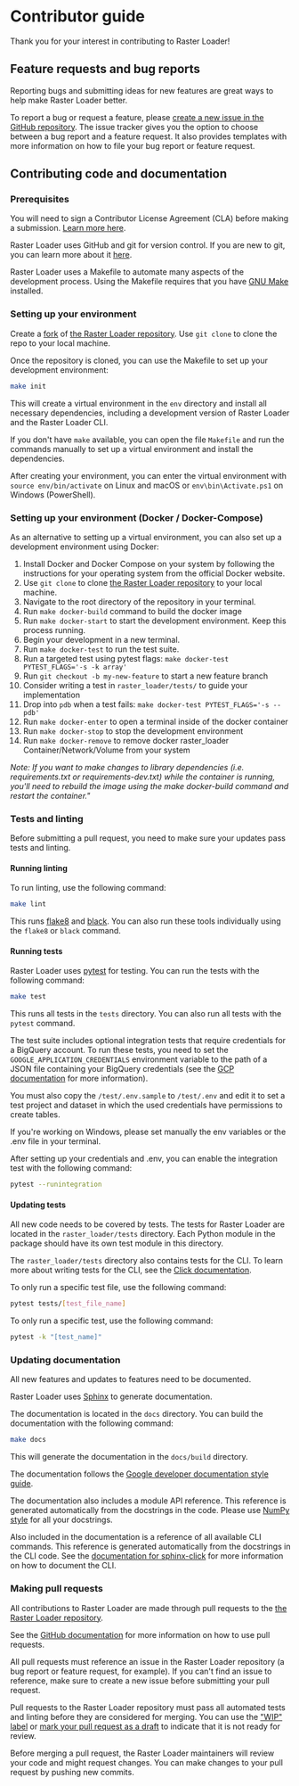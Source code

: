 # Contributor guide

Thank you for your interest in contributing to Raster Loader!

## Feature requests and bug reports

Reporting bugs and submitting ideas for new features are great ways to help make Raster
Loader better.

To report a bug or request a feature, please
[create a new issue in the GitHub repository](https://github.com/CartoDB/raster-loader/issues/new/choose).
The issue tracker gives you the option to choose between a bug report and a feature
request. It also provides templates with more information on how to file your bug report
or feature request.

## Contributing code and documentation

### Prerequisites

You will need to sign a Contributor License Agreement (CLA) before making a submission.
[Learn more here](https://carto.com/contributions/).

Raster Loader uses GitHub and git for version control. If you are new to git, you can
learn more about it [here](https://git-scm.com/book/en/v2/Getting-Started-About-Version-Control).

Raster Loader uses a Makefile to automate many aspects of the development process.
Using the Makefile requires that you have [GNU Make](https://www.gnu.org/software/make/) installed.

### Setting up your environment

Create a [fork](https://docs.github.com/en/pull-requests/collaborating-with-pull-requests/working-with-forks/about-forks)
of [the Raster Loader repository](https://github.com/CartoDB/raster-loader).
Use `git clone` to clone the repo to your local machine.

Once the repository is cloned, you can use the Makefile to set up your development
environment:

```bash
make init
```

This will create a virtual environment in the `env` directory and install all
necessary dependencies, including a development version of Raster Loader and the
Raster Loader CLI.

If you don't have `make` available, you can open the file `Makefile` and run the
commands manually to set up a virtual environment and install the dependencies.

After creating your environment, you can enter the virtual environment with
``source env/bin/activate`` on Linux and macOS or ``env\bin\Activate.ps1`` on Windows
(PowerShell).


### Setting up your environment (Docker / Docker-Compose)

As an alternative to setting up a virtual environment, you can also set up a
development environment using Docker:

1. Install Docker and Docker Compose on your system by following the instructions for your operating system from the official Docker website.
2. Use `git clone` to clone [the Raster Loader repository](https://github.com/CartoDB/raster-loader)
to your local machine.
3. Navigate to the root directory of the repository in your terminal.
4. Run `make docker-build` command to build the docker image
5. Run `make docker-start` to start the development environment. Keep this process running.
6. Begin your development in a new terminal.
7. Run `make docker-test` to run the test suite.
8. Run a targeted test using pytest flags: `make docker-test PYTEST_FLAGS='-s -k array'`
9. Run `git checkout -b my-new-feature` to start a new feature branch
10. Consider writing a test in `raster_loader/tests/` to guide your implementation
11. Drop into `pdb` when a test fails: `make docker-test PYTEST_FLAGS='-s --pdb'`
12. Run `make docker-enter` to open a terminal inside of the docker container
13. Run `make docker-stop` to stop the development environment
14. Run `make docker-remove` to remove docker raster_loader Container/Network/Volume from your system

*Note: If you want to make changes to library dependencies (i.e. requirements.txt or requirements-dev.txt) while the container is running, you'll need to rebuild the image using the make docker-build command and restart the container."*

### Tests and linting

Before submitting a pull request, you need to make sure your updates pass tests and
linting.

#### Running linting

To run linting, use the following command:

```bash
make lint
```

This runs [flake8](https://flake8.pycqa.org/en/latest/) and
[black](https://black.readthedocs.io/en/stable/). You can also run these tools
individually using the ``flake8`` or ``black`` command.

#### Running tests

Raster Loader uses [pytest](https://docs.pytest.org/en/stable/) for testing. You can
run the tests with the following command:

```bash
make test
```

This runs all tests in the `tests` directory. You can also run all tests with the
``pytest`` command.

The test suite includes optional integration tests that require credentials for a
BigQuery account. To run these tests, you need to set the `GOOGLE_APPLICATION_CREDENTIALS`
environment variable to the path of a JSON file containing your BigQuery credentials
(see the [GCP documentation](https://cloud.google.com/docs/authentication/provide-credentials-adc#local-key)
for more information).

You must also copy the `/test/.env.sample` to `/test/.env` and edit it to set a
test project and dataset in which the used credentials have permissions to create tables.

If you're working on Windows, please set manually the env variables or the .env file in your terminal.

After setting up your credentials and .env, you can enable the integration
test with the following command:

```bash
pytest --runintegration
```

#### Updating tests

All new code needs to be covered by tests. The tests for Raster Loader are located in
the `raster_loader/tests` directory. Each Python module in the package should have its
own test module in this directory.

The `raster_loader/tests` directory also contains tests for the CLI. To learn more about
writing tests for the CLI, see the
[Click documentation](https://click.palletsprojects.com/en/8.1.x/testing/).

To only run a specific test file, use the following command:

```bash
pytest tests/[test_file_name]
```

To only run a specific test, use the following command:

```bash
pytest -k "[test_name]"
```

### Updating documentation

All new features and updates to features need to be documented.

Raster Loader uses [Sphinx](https://www.sphinx-doc.org/en/master/) to generate
documentation.

The documentation is located in the `docs` directory. You can build the documentation
with the following command:

```bash
make docs
```

This will generate the documentation in the `docs/build` directory.

The documentation follows the
[Google developer documentation style guide](https://developers.google.com/style).

The documentation also includes a module API reference. This reference is generated
automatically from the docstrings in the code. Please use
[NumPy style](https://numpydoc.readthedocs.io/en/latest/format.html) for all your
docstrings.

Also included in the documentation is a reference of all available CLI commands.
This reference is generated automatically from the docstrings in the CLI code. See
the [documentation for sphinx-click](https://sphinx-click.readthedocs.io/en/latest/)
for more information on how to document the CLI.

### Making pull requests

All contributions to Raster Loader are made through pull requests to the
[the Raster Loader repository](https://github.com/CartoDB/raster-loader).

See the [GitHub documentation](https://docs.github.com/en/pull-requests/collaborating-with-pull-requests)
for more information on how to use pull requests.

All pull requests must reference an issue in the Raster Loader repository (a bug report
or feature request, for example). If you can't find an issue to reference, make
sure to create a new issue before submitting your pull request.

Pull requests to the Raster Loader repository must pass all automated tests and linting
before they are considered for merging. You can use the ["WIP" label](https://github.com/CartoDB/raster-loader/labels/WIP)
or [mark your pull request as a draft](https://docs.github.com/en/pull-requests/collaborating-with-pull-requests/proposing-changes-to-your-work-with-pull-requests/about-pull-requests#draft-pull-requests)
to indicate that it is not ready for review.

Before merging a pull request, the Raster Loader maintainers will review your code and
might request changes. You can make changes to your pull request by pushing new commits.
